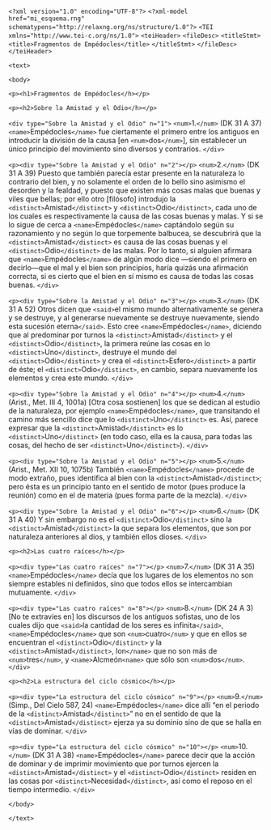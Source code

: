`<?xml version="1.0" encoding="UTF-8"?>`
`<?xml-model href="mi_esquema.rng" schematypens="http://relaxng.org/ns/structure/1.0"?>`
`<TEI xmlns="http://www.tei-c.org/ns/1.0">`
`<teiHeader>`
`<fileDesc>`
`<titleStmt>`
`<title>Fragmentos de Empédocles</title>`
`</titleStmt>`
`</fileDesc>`
`</teiHeader>`

`<text>`

`<body>`

`<p><h1>Fragmentos de Empédocles</h></p>`

`<p><h2>Sobre la Amistad y el Odio</h></p>`

`<div type="Sobre la Amistad y el Odio" n="1">`
`<num>`1.`</num>` (DK 31 A 37) `<name>`Empédocles`</name>` fue ciertamente el primero entre los antiguos en introducir la división de
la causa [en `<num>`dos`</num>`], sin establecer un único principio del movimiento sino diversos y contrarios.
`</div>`

`<p><div type="Sobre la Amistad y el Odio" n="2"></p>`
`<num>`2.`</num>` (DK 31 A 39) Puesto que también parecía estar presente en la naturaleza lo contrario del bien, y no solamente el orden de lo bello sino asimismo el desorden y la fealdad, y puesto que existen más cosas malas que buenas y viles que bellas; por ello otro [filósofo] introdujo la `<distinct>`Amistad`</distinct>` y `<distinct>`Odio`</distinct>`, cada uno de los cuales es respectivamente la causa de las cosas buenas y malas. Y si se lo sigue de cerca a `<name>`Empédocles`</name>` captándolo según su razonamiento y no según lo que torpemente balbucea, se descubrirá que la `<distinct>`Amistad`</distinct>` es causa de las cosas buenas y el `<distinct>`Odio`</distinct>` de las malas. Por lo tanto, si alguien afirmara que `<name>`Empédocles`</name>` de algún modo dice —siendo el primero en decirlo—que el mal y el bien son principios, haría quizás una afirmación correcta, si es cierto que el bien en sí mismo es causa de todas las cosas buenas.
`</div>`

`<p><div type="Sobre la Amistad y el Odio" n="3"></p>`
`<num>`3.`</num>` (DK 31 A 52) Otros dicen que `<said>`el mismo mundo alternativamente se genera y se destruye, y al generarse nuevamente se destruye nuevamente, siendo esta sucesión eterna`</said>`. Esto cree `<name>`Empédocles`</name>`, diciendo que al predominar por turnos la `<distinct>`Amistad`</distinct>` y el `<distinct>`Odio`</distinct>`, la primera reúne las cosas en lo `<distinct>`Uno`</distinct>`, destruye el mundo del `<distinct>`Odio`</distinct>` y crea el `<distinct>`Esfero`</distinct>` a partir de éste; el `<distinct>`Odio`</distinct>`, en cambio, separa nuevamente los elementos y crea este mundo. 
`</div>`

`<p><div type="Sobre la Amistad y el Odio" n="4"></p>`
`<num>`4.`</num>` (Arist., Met. III 4, 1001a) [Otra cosa sostienen] los que se dedican al estudio de la naturaleza, por ejemplo `<name>`Empédocles`</name>`, que transitando el camino más sencillo dice que lo `<distinct>`Uno`</distinct>` es. Así, parece expresar que la `<distinct>`Amistad`</distinct>` es lo `<distinct>`Uno`</distinct>` (en todo caso, ella es la causa, para todas las cosas, del hecho de ser `<distinct>`Uno`</distinct>`).
`</div>`

`<p><div type="Sobre la Amistad y el Odio" n="5"></p>`
`<num>`5.`</num>` (Arist., Met. XII 10, 1075b) También `<name>`Empédocles`</name>` procede de modo extraño, pues identifica al bien con la `<distinct>`Amistad`</distinct>`; pero ésta es un principio tanto en el sentido de motor (pues produce la reunión) como en el de materia (pues forma parte de la mezcla). 
`</div>`

`<p><div type="Sobre la Amistad y el Odio" n="6"></p>`
`<num>`6.`</num>` (DK 31 A 40) Y sin embargo no es el `<distinct>`Odio`</distinct>` sino la `<distinct>`Amistad`</distinct>` la que separa los elementos, que son por naturaleza anteriores al dios, y también ellos dioses. 
`</div>`

`<p><h2>Las cuatro raíces</h></p>`

`<p><div type="Las cuatro raíces" n="7"></p>`
`<num>`7.`</num>` (DK 31 A 35) `<name>`Empédocles`</name>` decía que los lugares de los elementos no son siempre estables ni definidos, sino que todos ellos se intercambian mutuamente.
`</div>`

`<p><div type="Las cuatro raíces" n="8"></p>`
`<num>`8.`</num>` (DK 24 A 3) [No te extravíes en] los discursos de los antiguos sofistas, uno de los cuales dijo que `<said>`la cantidad de los seres es infinita`</said>`, `<name>`Empédocles`</name>` que son `<num>`cuatro`</num>` y que en ellos se encuentran el `<distinct>`Odio`</distinct>` y la `<distinct>`Amistad`</distinct>`, <name>Ion`</name>` que no son más de `<num>`tres`</num>`, y `<name>`Alcmeón`<name>` que sólo son `<num>`dos`</num>`.
`</div>`

`<p><h2>La estructura del ciclo cósmico</h></p>`

`<p><div type="La estructura del ciclo cósmico" n="9"></p>`
`<num>`9.`</num>` (Simp., Del Cielo 587, 24) `<name>`Empédocles`</name>` dice allí “en el periodo de la `<distinct>`Amistad`</distinct>`” no en el sentido de que la `<distinct>`Amistad`</distinct>` ejerza ya su dominio sino de que se halla en vías de dominar.
`</div>`

`<p><div type="La estructura del ciclo cósmico" n="10"></p>`
`<num>`10.`</num>` (DK 31 A 38) `<name>`Empédocles`</name>` parece decir que la acción de dominar y de imprimir movimiento que por turnos ejercen la `<distinct>`Amistad`</distinct>` y el `<distinct>`Odio`</distinct>` residen en las cosas por `<distinct>`Necesidad`</distinct>`, así como el reposo en el tiempo intermedio.
`</div>` 

`</body>`

`</text>`
